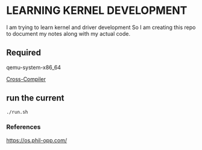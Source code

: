 <h1>LEARNING KERNEL DEVELOPMENT</h1>

I am trying to learn kernel and driver development
So I am creating this repo to document my notes along with my actual code. 

## Required 
qemu-system-x86_64

[Cross-Compiler](https://wiki.osdev.org/GCC_Cross-Compiler)  


## run the current
```
./run.sh
```


### References
https://os.phil-opp.com/
